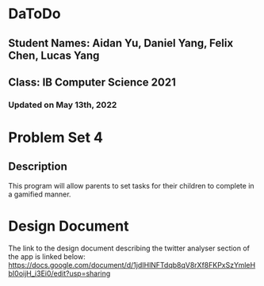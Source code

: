 # DaToDo

## Student Names: Aidan Yu, Daniel Yang, Felix Chen, Lucas Yang
## Class: IB Computer Science 2021
### Updated on May 13th, 2022

# Problem Set 4

## Description
This program will allow parents to set tasks for their children to complete in a gamified manner. 

# Design Document
The link to the design document describing the twitter analyser section of the app is linked below:
https://docs.google.com/document/d/1jdIHlNFTdqb8qV8rXf8FKPxSzYmleHbI0oijH_i3Ei0/edit?usp=sharing
